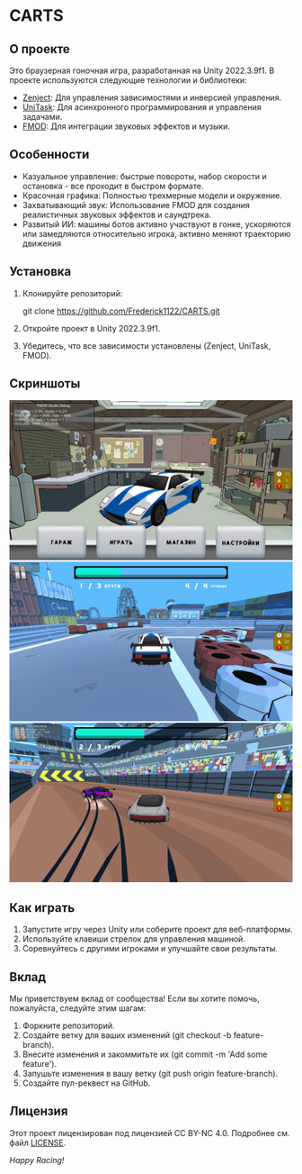 # CARTS

## О проекте

Это браузерная гоночная игра, разработанная на Unity 2022.3.9f1. В проекте используются следующие технологии и библиотеки:

- [Zenject](https://github.com/modesttree/Zenject): Для управления зависимостями и инверсией управления.
- [UniTask](https://github.com/Cysharp/UniTask): Для асинхронного программирования и управления задачами.
- [FMOD](https://www.fmod.com/): Для интеграции звуковых эффектов и музыки.

## Особенности

- Казуальное управление: быстрые повороты, набор скорости и остановка - все проходит в быстром формате.
- Красочная графика: Полностью трехмерные модели и окружение.
- Захватывающий звук: Использование FMOD для создания реалистичных звуковых эффектов и саундтрека.
- Развитый ИИ: машины ботов активно участвуют в гонке, ускоряются или замедляются относительно игрока, активно меняют траекторию движения
## Установка

1. Клонируйте репозиторий:
    
    git clone https://github.com/Frederick1122/CARTS.git
    
2. Откройте проект в Unity 2022.3.9f1.
3. Убедитесь, что все зависимости установлены (Zenject, UniTask, FMOD).

## Скриншоты

![Скриншот 1](./Assets/Screenshots/photo_2024-07-13_22-09-22.jpg)
![Скриншот 2](./Assets/Screenshots/photo_2024-07-13_22-09-15.jpg)
![Скриншот 3](./Assets/Screenshots/Screenshot_2024-07-13_22-20-59.png)

## Как играть

1. Запустите игру через Unity или соберите проект для веб-платформы.
2. Используйте клавиши стрелок для управления машиной.
3. Соревнуйтесь с другими игроками и улучшайте свои результаты.

## Вклад

Мы приветствуем вклад от сообщества! Если вы хотите помочь, пожалуйста, следуйте этим шагам:

1. Форкните репозиторий.
2. Создайте ветку для ваших изменений (git checkout -b feature-branch).
3. Внесите изменения и закоммитьте их (git commit -m 'Add some feature').
4. Запушьте изменения в вашу ветку (git push origin feature-branch).
5. Создайте пул-реквест на GitHub.

## Лицензия

Этот проект лицензирован под лицензией CC BY-NC 4.0. Подробнее см. файл [LICENSE](LICENSE).

*Happy Racing!*
